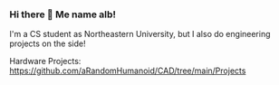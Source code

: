 ### Hi there 👋 Me name alb!

I'm a CS student as Northeastern University, but I also do engineering projects on the side!

Hardware Projects: https://github.com/aRandomHumanoid/CAD/tree/main/Projects
<!--
**aRandomHumanoid/aRandomHumanoid** is a ✨ _special_ ✨ repository because its `README.md` (this file) appears on your GitHub profile.

Here are some ideas to get you started:

- 🔭 I’m currently working on ...
- 🌱 I’m currently learning ...
- 👯 I’m looking to collaborate on ...
- 🤔 I’m looking for help with ...
- 💬 Ask me about ...
- 📫 How to reach me: ...
- 😄 Pronouns: ...
- ⚡ Fun fact: ...
-->
